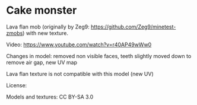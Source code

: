 # Cake monster


Lava flan mob (originally by Zeg9: https://github.com/Zeg9/minetest-zmobs) with new texture.


Video: https://www.youtube.com/watch?v=r40AP49wWw0


Changes in model: removed non visible faces, teeth slightly moved down to remove air gap, new UV map


Lava flan texture is not compatible with this model (new UV)


License:

Models and textures: CC BY-SA 3.0
